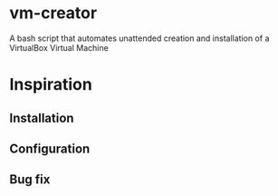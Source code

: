 # vm-creator
A bash script that automates unattended creation and installation of a VirtualBox Virtual Machine

Inspiration
============

## Installation

## Configuration

## Bug fix

